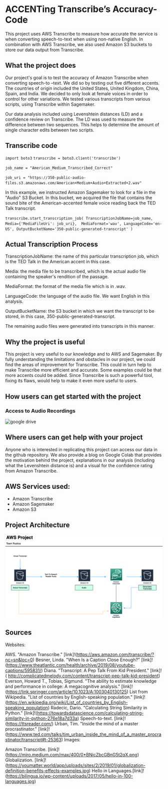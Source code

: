 # ACCENTing Transcribe’s Accuracy-Code
This project uses AWS Transcribe to measure how accurate the service is when converting speech-to-text when using non-native English. In combination with AWS Transcribe, we also used Amazon S3 buckets to store our data output from Transcribe.


## What the project does


Our project's goal is to test the accuracy of Amazon Transcribe when converting speech-to –text. We did so by testing out five different accents. The countries of origin included the United States, United Kingdom, China, Spain, and India. We decided to only look at female voices in order to control for other variations. We tested various transcripts from various scripts, using Transcribe within Sagemaker.

Our data analysis included using Levenshtein distances (LD) and a confidence review on Transcribe. The LD was used to measure the difference between two sequences. This helps to determine the amount of single character edits between  two scripts. 

## Transcribe code

`import boto3`
`transcribe = boto3.client('transcribe')`

`job_name = "American_Medium_Transcribed_Correct"`

`job_uri = "https://350-public-audio-files.s3.amazonaws.com/American+Medium+Audio+Extracted+2.wav"`

In this example, we instructed Amazon Sagemaker to look for a file in the "Audio" S3 Bucket. In this bucket, we acquired the file that contains the sound bite of the American-accented female voice reading back the TED Talk transcript.


`transcribe.start_transcription_job(
    TranscriptionJobName=job_name,
    Media={'MediaFileUri': job_uri}, 
    MediaFormat='wav',
    LanguageCode='en-US',
    OutputBucketName='350-public-generated-transcript'
)`

## Actual Transcription Process

TranscriptionJobName: the name of this particular transcription job, which is the TED Talk in the American accent in this case.

Media: the media file to be transcribed, which is the actual audio file containing the speaker's rendition of the passage.

MediaFormat: the format of the media file which is in .wav.

LanguageCode: the language of the audio file. We want English in this analysis.

OutputBucketName: the S3 bucket in which we want the transcript to be stored, in this case, 350-public-generated-transcript. 

The remaining audio files were generated into transcripts in this manner.



## Why the project is useful

This project is very useful to our knowledge and to AWS and Sagemaker. By fully understanding the limitations and obstacles in our project, we could find the areas of improvement for Transcribe. This could in turn help to make Transcribe more efficient and accurate. Some examples could be that more accents could be added. Since Transcribe is such a powerful tool, fixing its flaws, would help to make it even more useful to users. 




## How users can get started with the project

### Access to Audio Recordings
![google drive](https://drive.google.com/drive/folders/1XMca6gJVa3iX1yEqHoQxlFnAMySBhFmX?usp=sharing)

## Where users can get help with your project
Anyone who is interested in replicating this project can access our data in the github repository. We also provide a blog on Google Colab that provides the motivation behind the project, explanations in our analysis (including what the Levenshtein distance is) and a visual for the confidence rating from Amazon Transcribe.

## AWS Services used:
- Amazon Transcribe
- Amazon Sagemaker
- Amazon S3

## Project Architecture 

![PA](arch.png)


## Sources

Websites:

AWS. "Amazon Transcribe." [link]!(https://aws.amazon.com/transcribe/?nc=sn&loc=0)
Besner, Linda. "When Is a Caption Close Enough?" [link]!(https://www.theatlantic.com/health/archive/2019/08/youtube-captions/595831/)
Diana. "Transcript: A Pep Talk From Kid President." [link]!( http://complicatedmelody.com/content/transcript-pep-talk-kid-president)
Everson, Howard T., Tobias, Sigmund. "The ability to estimate knowledge and performance in college: A megacognitive analysis." [link]!(https://link.springer.com/article/10.1023/A:1003040130125)
List from Wikipedia. "List of countries by English-speaking population." [link]!(https://en.wikipedia.org/wiki/List_of_countries_by_English-speaking_population)
Radecic, Dario. "Calculating String Similarity in Python." [link]!(https://towardsdatascience.com/calculating-string-similarity-in-python-276e18a7d33a)
Speech-to-text. [link]!(https://ttsreader.com/)
Urban, Tim. "Inside the mind of a master procrastinator." [link]!(https://www.ted.com/talks/tim_urban_inside_the_mind_of_a_master_procrastinator/transcript#t-25363)
Images:

Amazon Transcribe. [link]!(https://miro.medium.com/max/400/0*BNicZbcGBnG5t2qX.png)
Globalization.  [link]!(https://youmatter.world/app/uploads/sites/2/2019/01/globalization-definition-benefits-effects-examples.jpg)
Hello in Languages.[link]!(https://bilingua.io/wp-content/uploads/2017/05/hello-in-100-languages.jpg)

